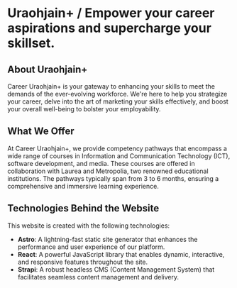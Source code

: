 # Uraohjain+ / Empower your career aspirations and supercharge your skillset.

## About Uraohjain+

Career Uraohjain+ is your gateway to enhancing your skills to meet the demands of the ever-evolving workforce. We're here to help you strategize your career, delve into the art of marketing your skills effectively, and boost your overall well-being to bolster your employability.

## What We Offer

At Career Uraohjain+, we provide competency pathways that encompass a wide range of courses in Information and Communication Technology (ICT), software development, and media. These courses are offered in collaboration with Laurea and Metropolia, two renowned educational institutions. The pathways typically span from 3 to 6 months, ensuring a comprehensive and immersive learning experience.

## Technologies Behind the Website

This website is created with the following technologies:

- **Astro**: A lightning-fast static site generator that enhances the performance and user experience of our platform.
- **React**: A powerful JavaScript library that enables dynamic, interactive, and responsive features throughout the site.
- **Strapi**: A robust headless CMS (Content Management System) that facilitates seamless content management and delivery.
